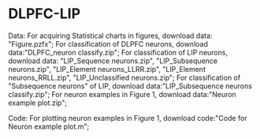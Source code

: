 # DLPFC-LIP
Data:
For acquiring Statistical charts in figures, download data: "Figure.pzfx";
For classification of DLPFC neurons, download data:"DLPFC_neuron classify.zip";
For classification of LIP neurons, download data: "LIP_Sequence neurons.zip", "LIP_Subsequence neurons.zip", "LIP_Element neurons_LLRR.zip", "LIP_Element neurons_RRLL.zip", "LIP_Unclassified neurons.zip";
For classification of "Subsequence neurons" of LIP, download data:"LIP_Subsequence neurons classify.zip";
For neuron examples in Figure 1, download data:"Neuron example plot.zip";

Code:
For plotting neuron examples in Figure 1, download code:"Code for Neuron example plot.m";
